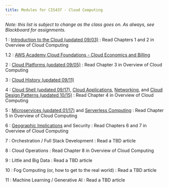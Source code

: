 ```yaml
---
title: Modules for CIS437 - Cloud Computing
---
```


*Note: this list is subject to change as the class goes on.  As always, see Blackboard for assignments.*

1
: [Introduction to the Cloud (updated 09/03)](/gvsu-cis437/assets/slides/CIS437-1-Introduction.pdf)
  : Read Chapters 1 and 2 in Overview of Cloud Computing

1.2
: [AWS Academy Cloud Foundations - Cloud Economics and Billing](/gvsu-cis437/assets/slides/CIS437-1.2-AWS-AcademyCloudFoundations-Module-02.pdf)

2
: [Cloud Platforms (updated 09/05)](/gvsu-cis437/assets/slides/CIS437-2-Cloud-Platforms.pdf)
  : Read Chapter 3 in Overview of Cloud Computing

3 
: [Cloud History (updated 09/11)](/gvsu-cis437/assets/slides/CIS437-3-History.pdf)

4
: [Cloud Shell (updated 09/17)](/gvsu-cis437/assets/slides/CIS437-4-Cloud-Shell.pdf), [Cloud Applications](/gvsu-cis437/assets/slides/CIS437-5-CloudApplications.pdf), [Networking](/gvsu-cis437/assets/slides/CIS437-5.1-GCP-Networking.pdf), and [Cloud Design Patterns (updated 10/15)](/gvsu-cis437/assets/slides/CIS437-5.2-CloudDesignPatterns.pdf)
  : Read Chapter 4 in Overview of Cloud Computing

5
: [Microservices (updated 01/17)](/gvsu-cis437/assets/slides/CIS437-6-Microservices.pdf) and [Serverless Computing](/gvsu-cis437/assets/slides/CIS437-7-Serverless-Functions.pdf)
  : Read Chapter 5 in Overview of Cloud Computing

6
: [Geographic Implications](/gvsu-cis437/assets/slides/CIS437-8-Geographic-Issues.pdf) and Security
  : Read Chapters 6 and 7 in Overview of Cloud Computing

7
: Orchestration / Full Stack Development
  : Read a TBD article

8
: Cloud Operations 
  : Read Chapter 8 in Overview of Cloud Computing

9
: Little and Big Data
  : Read a TBD article

10
: Fog Computing (or, how to get to the real world)
  : Read a TBD article

11
: Machine Learning / Generative AI
  : Read a TBD article
